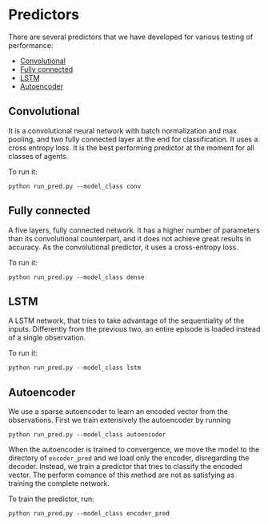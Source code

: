 # Predictors

There are several predictors that we have developed for various testing of performance:
- [Convolutional](convolutional-predictor)
- [Fully connected](#fully-connected)
- [LSTM](#lstm)
- [Autoencoder](#autoencoder)

## Convolutional
It is a convolutional neural network with batch normalization and max pooling, and two fully connected layer at the end for 
classification. It uses a cross entropy loss. It is the best performing predictor at the moment for all classes of agents.

To run it:
```
python run_pred.py --model_class conv
```

## Fully connected
A five layers, fully connected network. It has a higher number of parameters than its convolutional counterpart, and it 
does not achieve great results in accuracy. As the convolutional predictor, it uses a cross-entropy loss.

To run it:
```
python run_pred.py --model_class dense
```

## LSTM
A LSTM network, that tries to take advantage of the sequentiality of the inputs. Differently from the previous two, an entire
episode is loaded instead of a single observation.

To run it:
```
python run_pred.py --model_class lstm
```

## Autoencoder
We use a sparse autoencoder to learn an encoded vector from the observations. First we train extensively the autoencoder by 
running
```
python run_pred.py --model_class autoencoder
```
When the autoencoder is trained to convergence, we move the model to the directory of `encoder_pred` and we load only the 
encoder, disregarding the decoder. Instead, we train a predictor that tries to classify the encoded vector. The perform comance
of this method are not as satisfying as training the complete network. 

To train the predictor, run:
```
python run_pred.py --model_class encoder_pred
```
